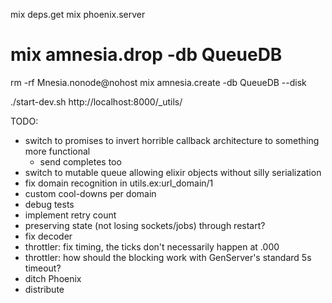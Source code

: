 mix deps.get
mix phoenix.server

# mix amnesia.drop -db QueueDB
rm -rf Mnesia.nonode@nohost
mix amnesia.create -db QueueDB --disk

./start-dev.sh
http://localhost:8000/_utils/

TODO:
- switch to promises to invert horrible callback architecture to something more functional
  - send completes too
- switch to mutable queue allowing elixir objects without silly serialization
- fix domain recognition in utils.ex:url_domain/1
- custom cool-downs per domain
- debug tests
- implement retry count
- preserving state (not losing sockets/jobs) through restart?
- fix decoder
- throttler: fix timing, the ticks don't necessarily happen at .000
- throttler: how should the blocking work with GenServer's standard 5s timeout?
- ditch Phoenix
- distribute
